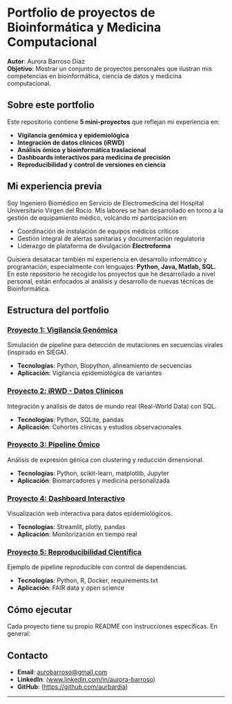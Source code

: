 # Portfolio de proyectos de Bioinformática y Medicina Computacional

**Autor**: Aurora Barroso Díaz  
**Objetivo**: Mostrar un conjunto de proyectos personales que ilustran mis competencias en bioinformática, ciencia de datos y medicina computacional.

## Sobre este portfolio

Este repositorio contiene **5 mini-proyectos** que reflejan mi experiencia en:
- **Vigilancia genómica y epidemiológica**
- **Integración de datos clínicos (iRWD)**  
- **Análisis ómico y bioinformática traslacional**
- **Dashboards interactivos para medicina de precisión**
- **Reproducibilidad y control de versiones en ciencia**

## Mi experiencia previa

Soy Ingeniero Biomédico en Servicio de Electromedicina del Hospital Universitario Virgen del Rocío. Mis labores se han desarrollado en torno a la gestión de equipamiento médico, volcándo mi participación en:
- Coordinación de instalación de equipos médicos críticos
- Gestión integral de alertas sanitarias y documentación regulatoria
- Liderazgo de plataforma de divulgación **Electroforma**

Quisiera desatacar también mi experiencia en desarrollo informático y programación, especialmente con lenguajes: **Python, Java, Matlab, SQL.** En este repositorio he recogido los proyectos que he desarrollado a nivel personal, están enfocados al análisis y desarrollo de nuevas técnicas de Bioinformática.

## Estructura del portfolio

### [Proyecto 1: Vigilancia Genómica](./project1_vigilancia_genomica/)
Simulación de pipeline para detección de mutaciones en secuencias virales (inspirado en SIEGA).
- **Tecnologías**: Python, Biopython, alineamiento de secuencias
- **Aplicación**: Vigilancia epidemiológica de variantes

### [Proyecto 2: iRWD - Datos Clínicos](./project2_iRWD_SQL/)
Integración y análisis de datos de mundo real (Real-World Data) con SQL.
- **Tecnologías**: Python, SQLite, pandas
- **Aplicación**: Cohortes clínicas y estudios observacionales

### [Proyecto 3: Pipeline Ómico](./project3_omics_pipeline/)
Análisis de expresión génica con clustering y reducción dimensional.
- **Tecnologías**: Python, scikit-learn, matplotlib, Jupyter
- **Aplicación**: Biomarcadores y medicina personalizada

### [Proyecto 4: Dashboard Interactivo](./project4_dashboard/)
Visualización web interactiva para datos epidemiológicos.
- **Tecnologías**: Streamlit, plotly, pandas
- **Aplicación**: Monitorización en tiempo real

### [Proyecto 5: Reproducibilidad Científica](./project5_reproducibilidad/)
Ejemplo de pipeline reproducible con control de dependencias.
- **Tecnologías**: Python, R, Docker, requirements.txt
- **Aplicación**: FAIR data y open science


## Cómo ejecutar

Cada proyecto tiene su propio README con instrucciones específicas. En general:

## Contacto

- **Email**: aurobarroso@gmail.com
- **LinkedIn**: (www.linkedin.com/in/aurora-barroso)
- **GitHub**: (https://github.com/aurbardia)

---
